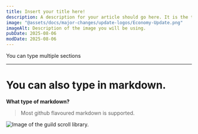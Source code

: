 ```yaml
---
title: Insert your title here!
description: A description for your article should go here. It is the thing that shows up on google, and when people link to it on discord.
image: "@assets/docs/major-changes/update-logos/Economy-Update.png"
imageAlt: Description of the image you will be using.
pubDate: 2025-08-06
modDate: 2025-08-06
---
```


You can type multiple sections

---

# You can also type in markdown.
**What type of markdown?**
> Most github flavoured markdown is supported.

![Image of the guild scroll library.](/assets/yahya.jpeg)